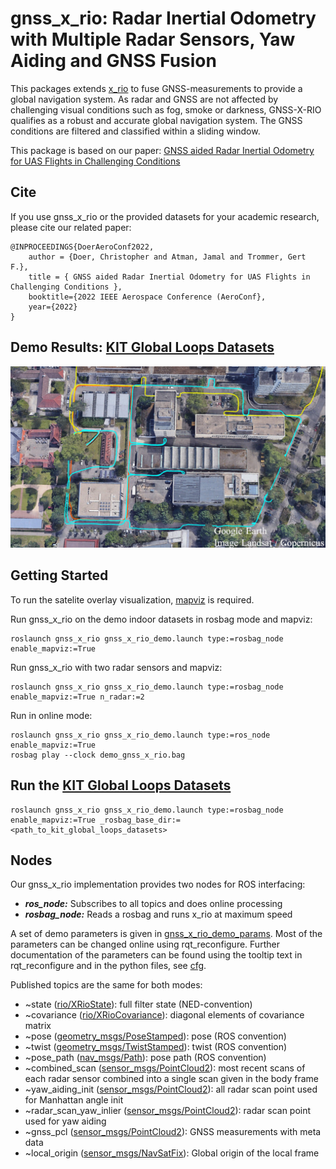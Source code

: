 # gnss_x_rio: Radar Inertial Odometry with Multiple Radar Sensors, Yaw Aiding and GNSS Fusion

This packages extends [x_rio](../x_rio) to fuse GNSS-measurements to provide a global navigation system.
As radar and GNSS are not affected by challenging visual conditions such as fog, smoke or darkness, GNSS-X-RIO qualifies as a robust and accurate global navigation system.
The GNSS conditions are filtered and classified within a sliding window.

This package is based on our paper: [GNSS aided Radar Inertial Odometry for UAS Flights in Challenging Conditions](https://christopherdoer.github.io/publications/2022_02_Aeroconf2022)

## Cite
If you use gnss_x_rio or the provided datasets for your academic research, please cite our related paper:

~~~[bibtex]
@INPROCEEDINGS{DoerAeroConf2022,
    author = {Doer, Christopher and Atman, Jamal and Trommer, Gert F.},
    title = { GNSS aided Radar Inertial Odometry for UAS Flights in Challenging Conditions },
    booktitle={2022 IEEE Aerospace Conference (AeroConf}, 
    year={2022}
}
~~~

## Demo Results: [KIT Global Loops Datasets](https://christopherdoer.github.io/datasets/kit_campus_global_loops_aeroconf2022)
![image](res/demo_result_gnss_x_rio.jpg)

## Getting Started

To run the satelite overlay visualization, [mapviz](https://swri-robotics.github.io/mapviz/) is required.

Run gnss_x_rio on the demo indoor datasets in rosbag mode and mapviz:

~~~[shell]
roslaunch gnss_x_rio gnss_x_rio_demo.launch type:=rosbag_node enable_mapviz:=True
~~~

Run gnss_x_rio with two radar sensors and mapviz:

~~~[shell]
roslaunch gnss_x_rio gnss_x_rio_demo.launch type:=rosbag_node enable_mapviz:=True n_radar:=2
~~~

Run in online mode:

~~~[shell]
roslaunch gnss_x_rio gnss_x_rio_demo.launch type:=ros_node enable_mapviz:=True
rosbag play --clock demo_gnss_x_rio.bag
~~~

## Run the [KIT Global Loops Datasets](https://christopherdoer.github.io/datasets/kit_campus_global_loops_aeroconf2022)

~~~[shell]
roslaunch gnss_x_rio gnss_x_rio_demo.launch type:=rosbag_node enable_mapviz:=True _rosbag_base_dir:=<path_to_kit_global_loops_datasets>
~~~

## Nodes

Our gnss_x_rio implementation provides two nodes for ROS interfacing:
- ***ros_node:*** Subscribes to all topics and does online processing
- ***rosbag_node:*** Reads a rosbag and runs x_rio at maximum speed

A set of demo parameters is given in [gnss_x_rio_demo_params](./config/gnss_x_rio_demo_params.yaml).
Most of the parameters can be changed online using rqt_reconfigure. Further documentation of the parameters can be found using the tooltip text in rqt_reconfigure
and in the python files, see [cfg](./cfg).

Published topics are the same for both modes:
- ~state ([rio/XRioState](./msg/XRioState.msg)): full filter state (NED-convention)
- ~covariance ([rio/XRioCovariance](./msg/XRioCovariance.msg)): diagonal elements of covariance matrix
- ~pose ([geometry_msgs/PoseStamped](http://docs.ros.org/en/api/geometry_msgs/html/msg/PoseStamped.html])): pose (ROS convention)
- ~twist ([geometry_msgs/TwistStamped](http://docs.ros.org/en/api/geometry_msgs/html/msg/TwistStamped.html])): twist (ROS convention)
- ~pose_path ([nav_msgs/Path](http://docs.ros.org/en/api/nav_msgs/html/msg/Path.html)): pose path (ROS convention)
- ~combined_scan ([sensor_msgs/PointCloud2](http://docs.ros.org/en/api/sensor_msgs/html/msg/PointCloud2.html)): most recent scans of each radar sensor combined into a single scan given in the body frame
- ~yaw_aiding_init ([sensor_msgs/PointCloud2](http://docs.ros.org/en/api/sensor_msgs/html/msg/PointCloud2.html)): all radar scan point used for Manhattan angle init
- ~radar_scan_yaw_inlier ([sensor_msgs/PointCloud2](http://docs.ros.org/en/api/sensor_msgs/html/msg/PointCloud2.html)): radar scan point used for yaw aiding
- ~gnss_pcl ([sensor_msgs/PointCloud2](http://docs.ros.org/en/api/sensor_msgs/html/msg/PointCloud2.html)): GNSS measurements with meta data
- ~local_origin ([sensor_msgs/NavSatFix](https://docs.ros.org/en/jade/api/sensor_msgs/html/msg/NavSatFix.html)): Global origin of the local frame

